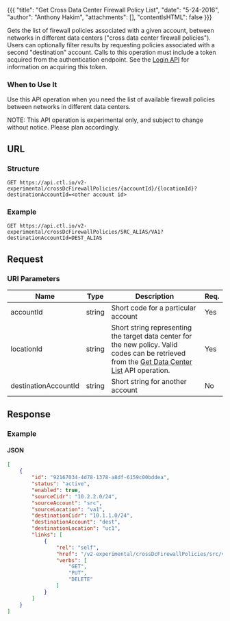 {{{
  "title": "Get Cross Data Center Firewall Policy List",
  "date": "5-24-2016",
  "author": "Anthony Hakim",
  "attachments": [],
  "contentIsHTML": false
}}}

Gets the list of firewall policies associated with a given account, between networks in different data centers ("cross data center firewall policies"). Users can optionally filter results by requesting policies associated with a second "destination" account. Calls to this operation must include a token acquired from the authentication endpoint. See the [Login API](https://www.ctl.io/api-docs/v2/#authentication-login) for information on acquiring this token.

### When to Use It

Use this API operation when you need the list of available firewall policies between networks in different data centers.

  NOTE: This API operation is experimental only, and subject to change without notice. Please plan accordingly.

## URL

### Structure

    GET https://api.ctl.io/v2-experimental/crossDcFirewallPolicies/{accountId}/{locationId}?destinationAccountId=<other account id>

### Example

    GET https://api.ctl.io/v2-experimental/crossDcFirewallPolicies/SRC_ALIAS/VA1?destinationAccountId=DEST_ALIAS

## Request

### URI Parameters

| Name | Type | Description | Req. |
| --- | --- | --- | --- |
| accountId | string | Short code for a particular account | Yes |
| locationId | string | Short string representing the target data center for the new policy. Valid codes can be retrieved from the [Get Data Center List](https://www.ctl.io/api-docs/v2/#data-centers-get-data-center) API operation. | Yes |
| destinationAccountId | string | Short string for another account | No |

## Response

### Example

#### JSON
```json
[
    {
        "id": "92167034-4d78-1378-a8df-6159c00bddea",
        "status": "active",
        "enabled": true,
        "sourceCidr": "10.2.2.0/24",
        "sourceAccount": "src",
        "sourceLocation": "va1",
        "destinationCidr": "10.1.1.0/24",
        "destinationAccount": "dest",
        "destinationLocation": "uc1",
        "links": [
            {
                "rel": "self",
                "href": "/v2-experimental/crossDcFirewallPolicies/src/va1/92167034-4d78-1378-a8df-6159c00bddea",
                "verbs": [
                    "GET",
                    "PUT",
                    "DELETE"
                ]
            }
        ]
    }
]
```
